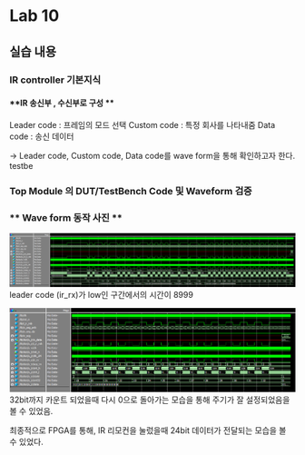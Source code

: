 # Lab 10
## 실습 내용
### **IR controller 기본지식**
#### **IR 송신부 , 수신부로 구성 **
Leader code : 프레임의 모드 선택
Custom code : 특정 회사를 나타내줌
Data code : 송신 데이터

-> Leader code, Custom code, Data code를  wave form을 통해 확인하고자 한다. 
testbe


### **Top Module 의 DUT/TestBench Code 및 Waveform 검증**
### ** Wave form 동작 사진 **
![](https://github.com/Beakyewon/logic-design/blob/master/practice10/graph.PNG)leader code (ir_rx)가 low인 구간에서의 시간이 8999

![](https://github.com/Beakyewon/logic-design/blob/master/practice10/GRAPH%20B.PNG)
32bit까지 카운트 되었을때 다시 0으로 돌아가는 모습을 통해
주기가 잘 설정되었음을 볼 수 있었음. 

최종적으로 FPGA를 통해, IR 리모컨을 눌렀을때 24bit 데이터가 전달되는 모습을 볼 수 있었다.
<!--stackedit_data:
eyJoaXN0b3J5IjpbLTIwNzgyNTU0NTIsLTEwMDYxMzYzODcsLT
ExNDIyMjY5MzMsMTU2MDQwMzQ5OCwtOTY1MDg4MDU3XX0=
-->